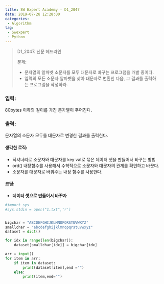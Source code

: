 ```yaml
---
title: SW Expert Academy - D1_2047
date: 2019-07-28 12:28:00
categories:
 - Algorithm
tag:
 - Swexpert
 - Python
---
```


> D1_2047. 신문 헤드라인
>
> 문제:
>
> - 문자열의 알파벳 소문자를 모두 대문자로 바꾸는 프로그램을 개발 중이다.
> - 입력의 모든 소문자 알파벳을 찾아 대문자로 변환한 다음, 그 결과를 출력하는 프로그램을 작성하라. 

### 입력:

80bytes 이하의 길이를 가진 문자열이 주어진다.



### 출력:

문자열의 소문자 모두를 대문자로 변경한 결과를 출력한다.



#### 생각한 로직:

- 딕셔너리로 소문자와 대문자를 key val로 묶은 데이터 셋을 만들어서 바꾸는 방법
- ord() 내장함수를 사용해서 수학적으로 소문자와 대문자의 관계를 확인하고 바꾼다.
- 소문자를 대문자로 바꿔주는 내장 함수를 사용한다.



#### 코딩:

- **데이터 셋으로 만들어서 바꾸자**

```python
#import sys
#sys.stdin = open("1.txt",'r')


bigchar = "ABCDEFGHIJKLMNOPQRSTUVWXYZ"
smallchar = "abcdefghijklmnopqrstuvwxyz"
dataset = dict()

for idx in range(len(bigchar)):
    dataset[smallchar[idx]] = bigchar[idx]

arr = input()
for item in arr:
    if item in dataset:
        print(dataset[item],end ="")
    else:
        print(item,end="")
```



[출처]: https://www.swexpertacademy.com/